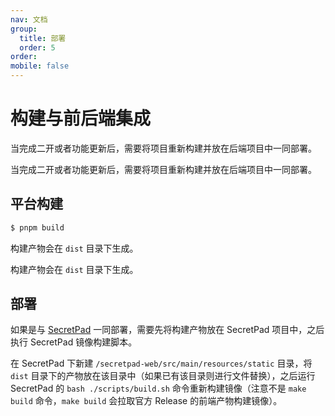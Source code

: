 ```yaml
---
nav: 文档
group:
  title: 部署
  order: 5
order:
mobile: false
---
```


# 构建与前后端集成
当完成二开或者功能更新后，需要将项目重新构建并放在后端项目中一同部署。

当完成二开或者功能更新后，需要将项目重新构建并放在后端项目中一同部署。

## 平台构建

```bash
$ pnpm build
```
构建产物会在 `dist` 目录下生成。

构建产物会在 `dist` 目录下生成。

## 部署
如果是与 [SecretPad](https://github.com/secretflow/secretpad/tree/main ) 一同部署，需要先将构建产物放在 SecretPad 项目中，之后执行 SecretPad 镜像构建脚本。

在 SecretPad 下新建 `/secretpad-web/src/main/resources/static` 目录，将  `dist` 目录下的产物放在该目录中（如果已有该目录则进行文件替换），之后运行 SecretPad 的 `bash ./scripts/build.sh` 命令重新构建镜像（注意不是 `make build` 命令，`make build` 会拉取官方 Release 的前端产物构建镜像）。
